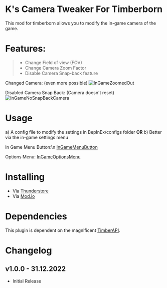 # K's Camera Tweaker For Timberborn
This mod for timberborn allows you to modify the in-game camera of the game.

# Features:
> - Change Field of view (FOV)
> - Change Camera Zoom Factor
> - Disable Camera Snap-back feature

Changed Camera: (even more possible)
![InGameZoomedOut](https://raw.githubusercontent.com/averon420/Timberborn_Mods/master/TB_CameraTweaks/_package/Pictures/InGameZoomedOut.png)

Disabled Camera Snap Back: (Camera doesn't reset)
![InGameNoSnapBackCamera](https://raw.githubusercontent.com/averon420/Timberborn_Mods/master/TB_CameraTweaks/_package/Pictures/InGameNoSnapBackCamera.png)

# Usage
 a) A config file to modify the settings in BepInEx/configs folder
 **OR**
 b) Better via the in-game settings menu

In Game Menu Button:\n
[InGameMenuButton](https://raw.githubusercontent.com/averon420/Timberborn_Mods/master/TB_CameraTweaks/_package/Pictures/InGameMenuButton.png)

Options Menu:
[InGameOptionsMenu](https://raw.githubusercontent.com/averon420/Timberborn_Mods/master/TB_CameraTweaks/_package/Pictures/InGameOptionsMenu.png)


# Installing 
- Via [Thunderstore](https://timberborn.thunderstore.io/)
- Via [Mod.io](https://mod.io/g/timberborn?tags-in=Mod)

# Dependencies
This plugin is dependent on the magnificent [TimberAPI](https://github.com/Timberborn-Modding-Central/TimberAPI).

# Changelog

## v1.0.0 - 31.12.2022
- Initial Release